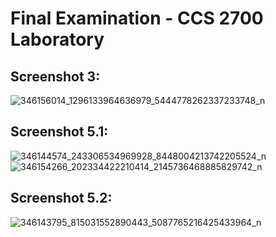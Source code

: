 # Final Examination - CCS 2700 Laboratory

## Screenshot 3:
![346156014_1296133964636979_5444778262337233748_n](https://github.com/Jmadrian1/2700-finals/assets/130977710/9136faf2-5440-4204-bbde-95db175508aa)

## Screenshot 5.1:
![346144574_243306534969928_8448004213742205524_n](https://github.com/Jmadrian1/2700-finals/assets/130977710/9e177971-a59c-417a-9351-ab5183ae82c1)
![346154266_202334422210414_2145736468885829742_n](https://github.com/Jmadrian1/2700-finals/assets/130977710/9f36c7f4-f95d-4688-8f72-6398ee4f1ff9)

## Screenshot 5.2:
![346143795_815031552890443_5087765216425433964_n](https://github.com/Jmadrian1/2700-finals/assets/130977710/60c2e17d-18bd-49be-9191-5d50bb4072f3)
